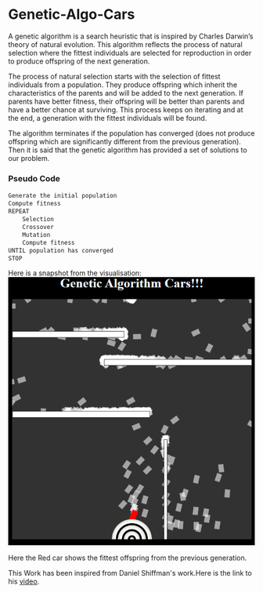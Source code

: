 # Genetic-Algo-Cars
A genetic algorithm is a search heuristic that is inspired by Charles Darwin’s theory of natural evolution. This algorithm reflects the process of natural selection where the fittest individuals are selected for reproduction in order to produce offspring of the next generation.

The process of natural selection starts with the selection of fittest individuals from a population. They produce offspring which inherit the characteristics of the parents and will be added to the next generation. If parents have better fitness, their offspring will be better than parents and have a better chance at surviving. This process keeps on iterating and at the end, a generation with the fittest individuals will be found.

The algorithm terminates if the population has converged (does not produce offspring which are significantly different from the previous generation). Then it is said that the genetic algorithm has provided a set of solutions to our problem.

### Pseudo Code
```START
Generate the initial population
Compute fitness
REPEAT
    Selection
    Crossover
    Mutation
    Compute fitness
UNTIL population has converged
STOP
```
Here is a snapshot from the visualisation:
![alt text](img.PNG)

Here the Red car shows the fittest offspring from the previous generation.

This Work has been inspired from Daniel Shiffman's work.Here is the link to his [video](https://youtu.be/9zfeTw-uFCw).
